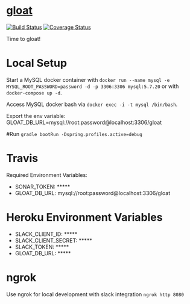 # [gloat](https://vandiedakaf.github.io/)

[![Build Status](https://travis-ci.org/vandiedakaf/gloat.svg?branch=master)](https://travis-ci.org/vandiedakaf/gloat) [![Coverage Status](https://coveralls.io/repos/github/vandiedakaf/gloat/badge.svg)](https://coveralls.io/github/vandiedakaf/gloat)

Time to gloat!

# Local Setup
Start a MySQL docker container with `docker run --name mysql -e MYSQL_ROOT_PASSWORD=password -d -p 3306:3306 mysql:5.7.20` or with `docker-compose up -d`.

Access MySQL docker bash via `docker exec -i -t mysql /bin/bash`.

Export the env variable: GLOAT_DB_URL=mysql://root:password@localhost:3306/gloat

#Run
`gradle bootRun -Dspring.profiles.active=debug`

# Travis
Required Environment Variables:
* SONAR_TOKEN: *****
* GLOAT_DB_URL: mysql://root:password@localhost:3306/gloat

# Heroku Environment Variables
* SLACK_CLIENT_ID: *****
* SLACK_CLIENT_SECRET: *****
* SLACK_TOKEN: *****
* GLOAT_DB_URL: *****

# ngrok
Use ngrok for local development with slack integration
`ngrok http 8080`